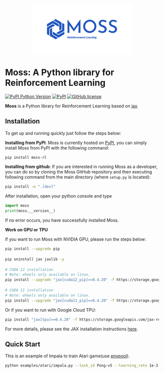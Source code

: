 <div align="center">
  <img src="docs/_static/images/moss.jpg" width="65%">
</div>

# Moss: A Python library for Reinforcement Learning

[![PyPI Python Version](https://img.shields.io/pypi/pyversions/moss-rl)](https://pypi.org/project/moss-rl/)
[![PyPI](https://img.shields.io/pypi/v/moss-rl)](https://pypi.org/project/moss-rl/)
[![GitHub license](https://img.shields.io/github/license/hilanzy/moss)](https://github.com/hilanzy/moss/blob/master/LICENSE)

**Moss** is a Python library for Reinforcement Learning based on [jax](https://github.com/google/jax).

## Installation

To get up and running quickly just follow the steps below:

  **Installing from PyPI**: Moss is currently hosted on [PyPI](https://pypi.org/project/moss-rl/),
  you can simply install Moss from PyPI with the following command:

  ```bash
  pip install moss-rl
  ```

  **Installing from github**: If you are interested in running Moss as a developer,
  you can do so by cloning the Moss GitHub repository and then executing following command
  from the main directory (where `setup.py` is located):

  ```bash
  pip install -e ".[dev]"
  ```

After installation, open your python console and type

  ```python
  import moss
  print(moss.__version__)
  ```

If no error occurs, you have successfully installed Moss.

**Work on GPU or TPU**

If you want to run Moss with NVIDIA GPU, please run the steps below:

  ```bash
  pip install --upgrade pip

  pip uninstall jax jaxlib -y

  # CUDA 12 installation
  # Note: wheels only available on linux.
  pip install --upgrade "jax[cuda12_pip]==0.4.20" -f https://storage.googleapis.com/jax-releases/jax_cuda_releases.html

  # CUDA 11 installation
  # Note: wheels only available on linux.
  pip install --upgrade "jax[cuda11_pip]==0.4.20" -f https://storage.googleapis.com/jax-releases/jax_cuda_releases.html
  ```

Or if you want to run with Google Cloud TPU:

  ```bash
  pip install "jax[tpu]==0.4.20" -f https://storage.googleapis.com/jax-releases/libtpu_releases.html
  ```

For more details, please see the JAX installation instructions [here](https://github.com/google/jax/tree/jax-v0.4.9#installation).

## Quick Start

This is an example of Impala to train Atari game(use [envpool](https://github.com/sail-sg/envpool)).
  ```bash
  python examples/atari/impala.py --task_id Pong-v5 --learning_rate 1e-3
  ```
